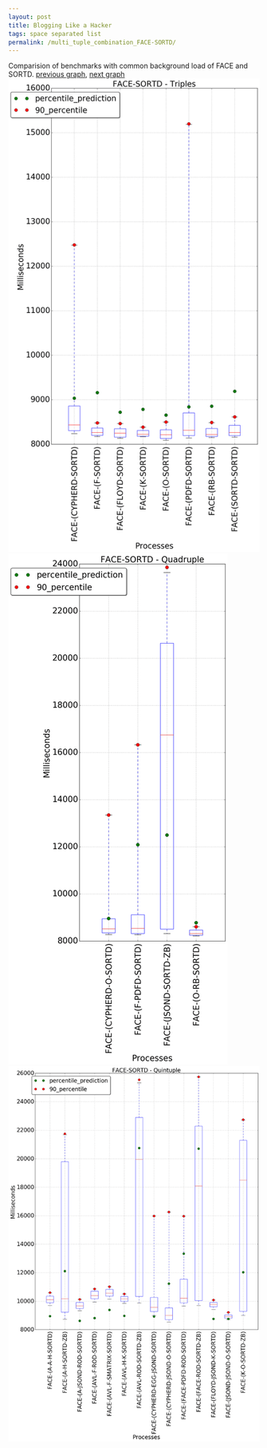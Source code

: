 ```yaml
---
layout: post
title: Blogging Like a Hacker
tags: space separated list
permalink: /multi_tuple_combination_FACE-SORTD/
---
```


Comparision of benchmarks with common background load of FACE and SORTD.
[previous graph](../multi_tuple_combination_FACE-SMATRIX/), [next graph](../multi_tuple_combination_FACE-ZB/)
![graph figure](./images/triple/FACE/FACE-SORTD_box.png)![graph figure](./images/quadruple/FACE/FACE-SORTD_box.png)![graph figure](./images/quintuple/FACE/FACE-SORTD_box.png)